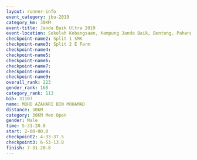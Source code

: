 ```yaml
---
layout: runner-info 
event_category: jbu-2019 
category_km: 30KM 
event-title: Janda Baik Ultra 2019 
event-location: Sekolah Kebangsaan, Kampung Janda Baik, Bentong, Pahang, Malaysia 
checkpoint-name2: Split 1 SMK 
checkpoint-name3: Split 2 E Farm 
checkpoint-name4: 
checkpoint-name5: 
checkpoint-name6: 
checkpoint-name7: 
checkpoint-name8: 
checkpoint-name9: 
overall_rank: 223
gender_rank: 168
category_rank: 113
bib: 31107
name: MOHD AZAHARI BIN MOHAMAD
distance: 30KM
category: 30KM Men Open
gender: Male
time: 5-31-20.8
start: 2-00-00.0
checkpoint2: 4-33-37.5
checkpoint3: 6-53-13.8
finish: 7-31-20.8
---
```

